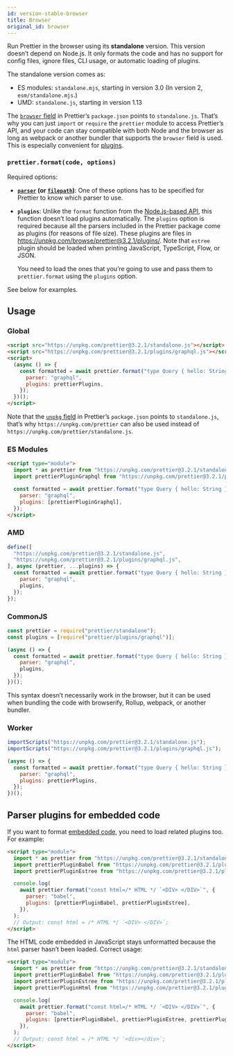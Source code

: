 ```yaml
---
id: version-stable-browser
title: Browser
original_id: browser
---
```


Run Prettier in the browser using its **standalone** version. This version doesn’t depend on Node.js. It only formats the code and has no support for config files, ignore files, CLI usage, or automatic loading of plugins.

The standalone version comes as:

- ES modules: `standalone.mjs`, starting in version 3.0 (In version 2, `esm/standalone.mjs`.)
- UMD: `standalone.js`, starting in version 1.13

The [`browser` field](https://github.com/defunctzombie/package-browser-field-spec) in Prettier’s `package.json` points to `standalone.js`. That’s why you can just `import` or `require` the `prettier` module to access Prettier’s API, and your code can stay compatible with both Node and the browser as long as webpack or another bundler that supports the `browser` field is used. This is especially convenient for [plugins](plugins.md).

### `prettier.format(code, options)`

Required options:

- **[`parser`](options.md#parser) (or [`filepath`](options.md#file-path))**: One of these options has to be specified for Prettier to know which parser to use.

- **`plugins`**: Unlike the `format` function from the [Node.js-based API](api.md#prettierformatsource--options), this function doesn’t load plugins automatically. The `plugins` option is required because all the parsers included in the Prettier package come as plugins (for reasons of file size). These plugins are files in <https://unpkg.com/browse/prettier@3.2.1/plugins/>. Note that `estree` plugin should be loaded when printing JavaScript, TypeScript, Flow, or JSON.

  You need to load the ones that you’re going to use and pass them to `prettier.format` using the `plugins` option.

See below for examples.

## Usage

### Global

```html
<script src="https://unpkg.com/prettier@3.2.1/standalone.js"></script>
<script src="https://unpkg.com/prettier@3.2.1/plugins/graphql.js"></script>
<script>
  (async () => {
    const formatted = await prettier.format("type Query { hello: String }", {
      parser: "graphql",
      plugins: prettierPlugins,
    });
  })();
</script>
```

Note that the [`unpkg` field](https://unpkg.com/#examples) in Prettier’s `package.json` points to `standalone.js`, that’s why `https://unpkg.com/prettier` can also be used instead of `https://unpkg.com/prettier/standalone.js`.

### ES Modules

```html
<script type="module">
  import * as prettier from "https://unpkg.com/prettier@3.2.1/standalone.mjs";
  import prettierPluginGraphql from "https://unpkg.com/prettier@3.2.1/plugins/graphql.mjs";

  const formatted = await prettier.format("type Query { hello: String }", {
    parser: "graphql",
    plugins: [prettierPluginGraphql],
  });
</script>
```

### AMD

```js
define([
  "https://unpkg.com/prettier@3.2.1/standalone.js",
  "https://unpkg.com/prettier@3.2.1/plugins/graphql.js",
], async (prettier, ...plugins) => {
  const formatted = await prettier.format("type Query { hello: String }", {
    parser: "graphql",
    plugins,
  });
});
```

### CommonJS

```js
const prettier = require("prettier/standalone");
const plugins = [require("prettier/plugins/graphql")];

(async () => {
  const formatted = await prettier.format("type Query { hello: String }", {
    parser: "graphql",
    plugins,
  });
})();
```

This syntax doesn’t necessarily work in the browser, but it can be used when bundling the code with browserify, Rollup, webpack, or another bundler.

### Worker

```js
importScripts("https://unpkg.com/prettier@3.2.1/standalone.js");
importScripts("https://unpkg.com/prettier@3.2.1/plugins/graphql.js");

(async () => {
  const formatted = await prettier.format("type Query { hello: String }", {
    parser: "graphql",
    plugins: prettierPlugins,
  });
})();
```

## Parser plugins for embedded code

If you want to format [embedded code](options.md#embedded-language-formatting), you need to load related plugins too. For example:

```html
<script type="module">
  import * as prettier from "https://unpkg.com/prettier@3.2.1/standalone.mjs";
  import prettierPluginBabel from "https://unpkg.com/prettier@3.2.1/plugins/babel.mjs";
  import prettierPluginEstree from "https://unpkg.com/prettier@3.2.1/plugins/estree.mjs";

  console.log(
    await prettier.format("const html=/* HTML */ `<DIV> </DIV>`", {
      parser: "babel",
      plugins: [prettierPluginBabel, prettierPluginEstree],
    }),
  );
  // Output: const html = /* HTML */ `<DIV> </DIV>`;
</script>
```

The HTML code embedded in JavaScript stays unformatted because the `html` parser hasn’t been loaded. Correct usage:

```html
<script type="module">
  import * as prettier from "https://unpkg.com/prettier@3.2.1/standalone.mjs";
  import prettierPluginBabel from "https://unpkg.com/prettier@3.2.1/plugins/babel.mjs";
  import prettierPluginEstree from "https://unpkg.com/prettier@3.2.1/plugins/estree.mjs";
  import prettierPluginHtml from "https://unpkg.com/prettier@3.2.1/plugins/html.mjs";

  console.log(
    await prettier.format("const html=/* HTML */ `<DIV> </DIV>`", {
      parser: "babel",
      plugins: [prettierPluginBabel, prettierPluginEstree, prettierPluginHtml],
    }),
  );
  // Output: const html = /* HTML */ `<div></div>`;
</script>
```
